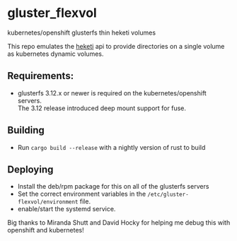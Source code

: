 # gluster_flexvol
kubernetes/openshift glusterfs thin heketi volumes

This repo emulates the [heketi](https://github.com/heketi/heketi/wiki/API) api
to provide directories on a single volume as kubernetes dynamic volumes.

## Requirements:
* glusterfs 3.12.x or newer is required on the kubernetes/openshift servers.  
The 3.12 release introduced deep mount support for fuse.

## Building
* Run `cargo build --release` with a nightly version of rust to build

## Deploying
* Install the deb/rpm package for this on all of the glusterfs servers 
* Set the correct environment variables in the 
`/etc/gluster-flexvol/environment` file.
* enable/start the systemd service.

Big thanks to Miranda Shutt and David Hocky for helping me debug this
with openshift and kubernetes!  
